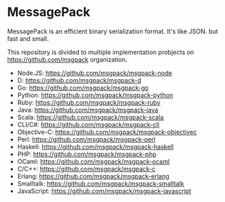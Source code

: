 MessagePack
===========

MessagePack is an efficient binary serialization format. It's like JSON. but fast and small.

This repository is divided to multiple implementation probjects on https://github.com/msgpack organization.

  * Node.JS: https://github.com/msgpack/msgpack-node
  * D: https://github.com/msgpack/msgpack-d
  * Go: https://github.com/msgpack/msgpack-go
  * Python: https://github.com/msgpack/msgpack-python
  * Ruby: https://github.com/msgpack/msgpack-ruby
  * Java: https://github.com/msgpack/msgpack-java
  * Scala: https://github.com/msgpack/msgpack-scala
  * CLI/C#: https://github.com/msgpack/msgpack-cli
  * Objective-C: https://github.com/msgpack/msgpack-objectivec
  * Perl: https://github.com/msgpack/msgpack-perl
  * Haskell: https://github.com/msgpack/msgpack-haskell
  * PHP: https://github.com/msgpack/msgpack-php
  * OCaml: https://github.com/msgpack/msgpack-ocaml
  * C/C++: https://github.com/msgpack/msgpack-c
  * Erlang: https://github.com/msgpack/msgpack-erlang
  * Smalltalk: https://github.com/msgpack/msgpack-smalltalk
  * JavaScript: https://github.com/msgpack/msgpack-javascript

